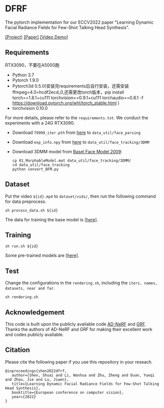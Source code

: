 # DFRF #
The pytorch implementation for our ECCV2022 paper "Learning Dynamic Facial Radiance Fields for Few-Shot Talking Head Synthesis".

[[Project]](https://sstzal.github.io/DFRF/) [[Paper]](https://arxiv.org/abs/2207.11770) [[Video Demo]](https://www.youtube.com/watch?v=F6fkVNk9bBw)

## Requirements
RTX3090，不要在A5000跑
- Python 3.7
- Pytorch 1.9.0
- Pytorch3d 0.5.0(安装完requirements后自行安装，还需安装ffmpeg=4.0=hcdf2ecd_0,还需更改torch版本，pip install torch==1.8.1+cu111 torchvision==0.9.1+cu111 torchaudio==0.8.1 -f https://download.pytorch.org/whl/torch_stable.html
)
- torchvision 0.10.0

For more details, please refer to the `requirements.txt`. We conduct the experiments with a 24G RTX3090.

- Download `79999_iter.pth` from [here](https://github.com/sstzal/DFRF/releases/tag/file) to `data_util/face_parsing`
- Download `exp_info.npy` from [here](https://github.com/sstzal/DFRF/releases/tag/file) to `data_util/face_tracking/3DMM`
- Download 3DMM model from [Basel Face Model 2009](https://faces.dmi.unibas.ch/bfm/main.php?nav=1-1-0&id=details):

    ```
    cp 01_MorphableModel.mat data_util/face_tracking/3DMM/
    cd data_util/face_tracking
    python convert_BFM.py
    ```
## Dataset
Put the video `${id}.mp4` to `dataset/vids/`, then run the following command for data preprocess.  
```
sh process_data.sh ${id}
```
The data for training the base model is [[here]](https://github.com/sstzal/DFRF/releases/tag/Base_Videos).

## Training
```
sh run.sh ${id}
```
Some pre-trained models are [[here]](https://github.com/sstzal/DFRF/releases/tag/Pretrained_Models).

## Test
Change the configurations in the `rendering.sh`, including the `iters, names, datasets, near and far`.
```
sh rendering.sh
```

## Acknowledgement 
This code is built upon the publicly available code [AD-NeRF](https://github.com/YudongGuo/AD-NeRF) and [GRF](https://github.com/alextrevithick/GRF). Thanks the authors of AD-NeRF and GRF for making their excellent work and codes publicly available. 

## Citation ##
Please cite the following paper if you use this repository in your reseach.

```
@inproceedings{shen2022dfrf,
   author={Shen, Shuai and Li, Wanhua and Zhu, Zheng and Duan, Yueqi and Zhou, Jie and Lu, Jiwen},
   title={Learning Dynamic Facial Radiance Fields for Few-Shot Talking Head Synthesis},
   booktitle={European conference on computer vision},
   year={2022}
}
```
